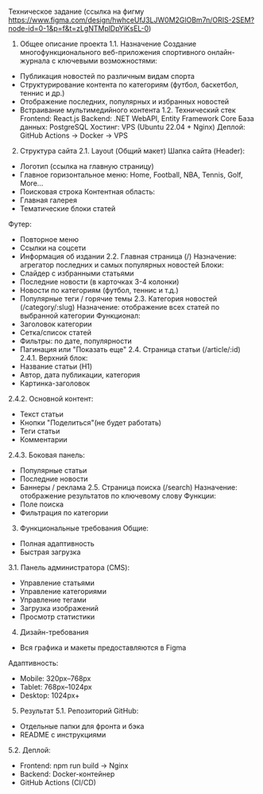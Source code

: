 Техническое задание (ссылка на фигму https://www.figma.com/design/hwhceUfJ3LJW0M2GlOBm7n/ORIS-2SEM?node-id=0-1&p=f&t=zLgNTMplDpYiKsEL-0)
1. Общее описание проекта
1.1. Назначение
Создание многофункционального веб-приложения спортивного онлайн-журнала с ключевыми возможностями:
- Публикация новостей по различным видам спорта
- Структурирование контента по категориям (футбол, баскетбол, теннис и др.)
- Отображение последних, популярных и избранных новостей
- Встраивание мультимедийного контента 
1.2. Технический стек
Frontend: React.js
Backend: .NET WebAPI, Entity Framework Core
База данных: PostgreSQL
Хостинг: VPS (Ubuntu 22.04 + Nginx)
Деплой: GitHub Actions → Docker → VPS
2. Структура сайта
2.1. Layout (Общий макет)
Шапка сайта (Header):
- Логотип (ссылка на главную страницу)
- Главное горизонтальное меню: Home, Football, NBA, Tennis, Golf, More…
- Поисковая строка 
Контентная область:
- Главная галерея 
- Тематические блоки статей



Футер:
- Повторное меню
- Ссылки на соцсети
- Информация об издании
2.2. Главная страница (/)
Назначение: агрегатор последних и самых популярных новостей
Блоки:
- Слайдер с избранными статьями
- Последние новости (в карточках 3-4 колонки)
- Новости по категориям (футбол, теннис и т.д.)
- Популярные теги / горячие темы
2.3. Категория новостей (/category/:slug)
Назначение: отображение всех статей по выбранной категории
Функционал:
- Заголовок категории
- Сетка/список статей
- Фильтры: по дате, популярности
- Пагинация или "Показать еще"
2.4. Страница статьи (/article/:id)
2.4.1. Верхний блок:
- Название статьи (H1)
- Автор, дата публикации, категория
- Картинка-заголовок

2.4.2. Основной контент:
- Текст статьи
- Кнопки "Поделиться"(не будет работать)
- Теги статьи
- Комментарии 


2.4.3. Боковая панель:
- Популярные статьи
- Последние новости
- Баннеры / реклама
2.5. Страница поиска (/search)
Назначение: отображение результатов по ключевому слову
Функции:
- Поле поиска
- Фильтрация по категории
3. Функциональные требования
Общие:
- Полная адаптивность
- Быстрая загрузка 

3.1. Панель администратора (CMS):
- Управление статьями
- Управление категориями
- Управление тегами
- Загрузка изображений
- Просмотр статистики

4. Дизайн-требования
- Вся графика и макеты предоставляются в Figma


Адаптивность:
- Mobile: 320px–768px
- Tablet: 768px–1024px
- Desktop: 1024px+
5. Результат
5.1. Репозиторий GitHub:
- Отдельные папки для фронта и бэка
- README с инструкциями

5.2. Деплой:
- Frontend: npm run build → Nginx
- Backend: Docker-контейнер
- GitHub Actions (CI/CD)
